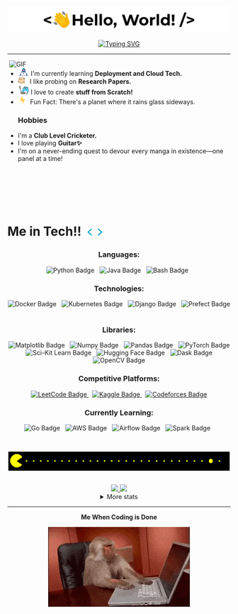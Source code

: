 
<img src="https://github.com/techyorzl/techyorzl/blob/master/gifs/hello2.gif" hight=100/>

<p align="center">
<a href="https://git.io/typing-svg"><img src="https://readme-typing-svg.demolab.com?font=Fira+Code&weight=500&size=30&duration=30&pause=1&color=F7ECC3&repeat=false&random=true&width=435&lines=Namaste%2C+Ayush+here!" alt="Typing SVG" /></a>
</p>
<hr></hr>
<img hight="400" width="500" alt="GIF" align="right" src="https://github.com/techyorzl/techyorzl/blob/master/gifs/1936.gif">
<ul>
  <li><img alt="GIF" src="https://github.com/techyorzl/techyorzl/blob/master/gifs/Developer.gif" width="25" />&nbsp;I'm currently learning <strong>Deployment and Cloud Tech. </strong></li>
  <li><img alt="GIF" src="https://github.com/techyorzl/techyorzl/blob/master/gifs/hyperkitty.gif" width="15" /> &nbsp;&nbsp;I like probing on <strong>Research Papers.</strong></li>
  <li><img src="https://github.com/techyorzl/techyorzl/blob/master/gifs/scr.gif" width="25" />&nbsp;I love to create <strong>stuff from Scratch!</strong></li>
  <li>&nbsp;<img src="https://github.com/techyorzl/techyorzl/blob/master/gifs/lightning.gif" width="12" />&nbsp;&nbsp;&nbsp;Fun Fact: There's a planet where it rains glass sideways.</li>
</ul>
<ul> <h3>Hobbies</h3>
  <li>I'm a <strong>Club Level Cricketer.</strong></li>
  <li>I love playing <strong>Guitar✨</strong></li>
  <li>I'm on a never-ending quest to devour every manga in existence—one panel at a time!</li>
</ul>
<br><br><br><br><br>

# Me in Tech!! &nbsp;<img alt="GIF" src="https://github.com/techyorzl/techyorzl/blob/master/gifs/techy.gif" width="35" style="vertical-align: middle;">


<h3 align="center">Languages:</h3>
<p align="center">

  <img src="https://img.shields.io/badge/Python-3776AB?style=for-the-badge&logo=python&logoColor=white" alt="Python Badge"/>
    &nbsp;
  <img src="https://img.shields.io/badge/java-%23ED8B00.svg?style=for-the-badge&logo=openjdk&logoColor=white" alt="Java Badge"/>
    &nbsp;
  <img src="https://img.shields.io/badge/Bash-4EAA25?style=for-the-badge&logo=gnubash&logoColor=white" alt="Bash Badge"/>
    &nbsp;
</p>

<h3 align="center">Technologies:</h3>
<p align="center">
  <img src="https://img.shields.io/badge/docker-%230db7ed.svg?style=for-the-badge&logo=docker&logoColor=white" alt="Docker Badge"/>
    &nbsp;
  <img src="https://img.shields.io/badge/kubernetes-%23326ce5.svg?style=for-the-badge&logo=kubernetes&logoColor=white" alt="Kubernetes Badge"/>
    &nbsp;
  <img src="https://img.shields.io/badge/django-%23092E20.svg?style=for-the-badge&logo=django&logoColor=white" alt="Django Badge"/>
    &nbsp;
  <img src="https://img.shields.io/badge/Prefect-%23ffffff.svg?style=for-the-badge&logo=prefect&logoColor=black" alt="Prefect Badge"/>
    &nbsp;
</p>

<h3 align="center">Libraries:</h3>

<p align="center">
   <img src="https://img.shields.io/badge/Matplotlib-%23ffffff.svg?style=for-the-badge&logo=Matplotlib&logoColor=black" alt="Matplotlib Badge"/>
  &nbsp;
   <img src="https://img.shields.io/badge/numpy-%23013243.svg?style=for-the-badge&logo=numpy&logoColor=white" alt="Numpy Badge"/>
  &nbsp;
   <img src="https://img.shields.io/badge/pandas-%23150458.svg?style=for-the-badge&logo=pandas&logoColor=white" alt="Pandas Badge"/>
  &nbsp;
   <img src="https://img.shields.io/badge/PyTorch-%23EE4C2C.svg?style=for-the-badge&logo=PyTorch&logoColor=white" alt="PyTorch Badge"/>
  &nbsp;
   <img src="https://img.shields.io/badge/scikit--learn-%23F7931E.svg?style=for-the-badge&logo=scikit-learn&logoColor=white" alt="Sci-Kit Learn Badge"/>
  &nbsp;
   <img src="https://img.shields.io/badge/Hugging%20Face-FFD21E?style=for-the-badge&logo=huggingface&logoColor=black" alt="Hugging Face Badge"/>
  &nbsp;
   <img src="https://img.shields.io/badge/Dask-FC6E6B?style=for-the-badge&logo=dask&logoColor=white" alt="Dask Badge"/>
  &nbsp;
   <img src="https://img.shields.io/badge/OpenCV-5C3EE8?style=for-the-badge&logo=opencv&logoColor=white" alt="OpenCV Badge"/>

</p>
  


<h3 align="center">Competitive Platforms:</h3>

<p align="center">
  <a href="https://leetcode.com/u/oR-zel/">
    <img src="https://img.shields.io/badge/LeetCode-000000?style=for-the-badge&logo=LeetCode&logoColor=#d16c06" alt="LeetCode Badge"/>
  </a>
  &nbsp;
  <a href="https://www.kaggle.com/orzzel">
    <img src="https://img.shields.io/badge/Kaggle-035a7d?style=for-the-badge&logo=kaggle&logoColor=white" alt="Kaggle Badge"/>
  </a>
  &nbsp;
  <a href="https://codeforces.com/profile/oR-zL">
    <img src="https://img.shields.io/badge/Codeforces-445f9d?style=for-the-badge&logo=Codeforces&logoColor=white" alt="Codeforces Badge"/>
  </a>
</p>

<h3 align="center">Currently Learning:</h3>
<p align="center">
  <img src="https://img.shields.io/badge/GO-00ADD8?style=for-the-badge&logo=go&logoColor=white" alt="Go Badge"/>
  &nbsp;
  <img src="https://img.shields.io/badge/AWS-232F3E?style=for-the-badge&logo=amazonwebservices&logoColor=white" alt="AWS Badge"/>
  &nbsp;
  <img src="https://img.shields.io/badge/Airflow-017CEE?style=for-the-badge&logo=apacheairflow&logoColor=black" alt="Airflow Badge"/>
  &nbsp;
  <img src="https://img.shields.io/badge/Spark-E25A1C?style=for-the-badge&logo=apachespark&logoColor=white" alt="Spark Badge"/>
  &nbsp;
</p>

<br>
<p align="center">
<img src="https://github.com/techyorzl/techyorzl/blob/master/gifs/pac.gif" width=500 align="center"/>
</p>

<br>

<div align="center" >
<a  href="https://github.com/SP-XD">

<img src="https://github-profile-summary-cards.vercel.app/api/cards/stats?username=techyorzl&theme=gruvbox" width="32.5%">
<img src="https://github-profile-summary-cards.vercel.app/api/cards/repos-per-language?username=techyorzl&theme=gruvbox">

</a>

<details>
  <summary>More stats</summary>
  
<img align="center" src="https://github-profile-summary-cards.vercel.app/api/cards/profile-details?username=techyorzl&theme=gruvbox" >

</details>
<hr>

**Me When Coding is Done**<br>

<img src="https://github.com/techyorzl/techyorzl/blob/master/gifs/monke.gif" />
